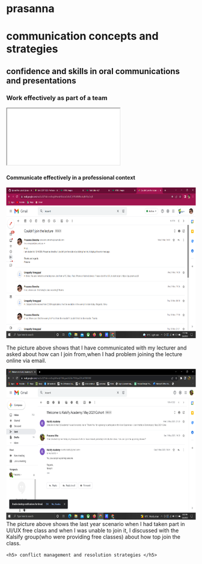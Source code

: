 # prasanna
<html>
  <head>
    <title> heading </title>
  </head>
   <body>
    <h1>communication concepts and strategies </h1>
    <h2> confidence and skills in oral communications and presentations </h2>
    <h3> Work effectively as part of a team </h3>
     <iframe src="week7.pptx">Presentation.</iframe>
    <h4> Communicate effectively in a professional context </h4>
      <img src="communication.png" alt="evidence" style="width:800px;height:400px"> 
      <p> The picture above shows that I have communicated with my lecturer and asked about how can I join from,when I had problem joining the lecture online via                   email.</p>
     <img src="kalsify.png" alt="evidence" style="width:800px;height:400px"
       <p> The picture above shows the last year scenario when I had taken part in UI/UX free class and when I was unable to join it, I discussed with the Kalsify group(who were providing free classes) about how top join the class.
    
    <h5> conflict management and resolution strategies </h5>
  </body>
  </html>
  
